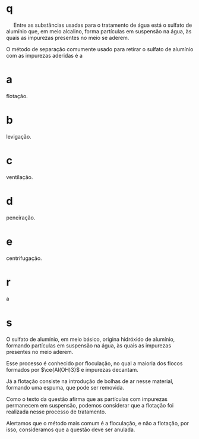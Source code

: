 # q
     Entre as substâncias usadas para o tratamento de água está o sulfato de alumínio que, em meio alcalino, forma partículas em suspensão na água, às quais as impurezas presentes no meio se aderem.

O método de separação comumente usado para retirar o sulfato de alumínio com as impurezas aderidas é a

# a
flotação.

# b
levigação.

# c
ventilação.

# d
peneiração.

# e
centrifugação.

# r
a

# s
O sulfato de alumínio, em meio básico, origina hidróxido de alumínio, formando partículas em suspensão na água, às quais as impurezas presentes no meio aderem.

Esse processo é conhecido por floculação, no qual a maioria dos flocos formados por $\ce{Al(OH)3}$ e impurezas decantam.

Já a flotação consiste na introdução de bolhas de ar nesse material, formando uma espuma, que pode ser removida.

Como o texto da questão afirma que as partículas com impurezas permanecem em suspensão, podemos considerar que a flotação foi realizada nesse processo de tratamento.

Alertamos que o método mais comum é a floculação, e não a flotação, por isso, consideramos que a questão deve ser anulada.
